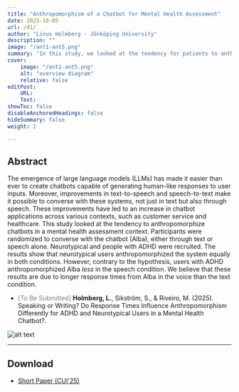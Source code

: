 ```yaml
---
title: "Anthropomorphism of a Chatbot for Mental Health Assessment"
date: 2025-18-05
url: /d1/
author: "Linus Holmberg · Jönköping University"
description: ""
image: "/ant1-ant5.png"
summary: "In this study, we looked at the tendency for patients to anthropomorphize a Chatbot for mental health assessment. More specifically, we compared text versus voice-based interfaces. Moreover, we investigated differences between neurotypical and users with ADHD."
cover:
    image: "/ant1-ant5.png"
    alt: "overview diagram"
    relative: false
editPost:
    URL: 
    Text: 
showToc: false
disableAnchoredHeadings: false
hideSummary: false
weight: 2

---
```


## Abstract

The emergence of large language models (LLMs) has made it easier than ever to create chatbots capable of generating human-like responses to user inputs. Moreover, improvements in text-to-speech and speech-to-text make it possible to converse with these systems, not just in text but also through speech. 
These improvements have led to an increase in chatbot applications across various contexts, such as customer service and healthcare. 
This study looked at the tendency to anthropomorphize chatbots in a mental health assessment context. 
Participants were randomized to converse with the chatbot (Alba), either through text or speech alone. Neurotypical and people with ADHD were recruited. The results show that neurotypical users anthropomorphized the system equally in both conditions. However, contrary to the hypothesis, users with ADHD anthropomorphized Alba _less_ in the speech condition. We believe that these results are due to longer response times from Alba in the voice than the text condition. 


* <span style="color: gray;">[To Be Submitted]</span> **Holmberg, L.**, Sikström, S., & Riveiro, M. (2025). Speaking or Writing? Do Response Times Influence Anthropomorphism Differently for ADHD and Neurotypical Users in a Mental Health Chatbot?. 

![alt text](/ant1-ant5.png)


---

## Download
- [Short Paper (CUI'25)]()
